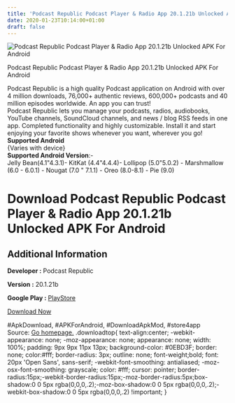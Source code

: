 ```yaml
---
title: 'Podcast Republic Podcast Player & Radio App 20.1.21b Unlocked APK For Android'
date: 2020-01-23T10:14:00+01:00
draft: false
---
```


![Podcast Republic Podcast Player & Radio App 20.1.21b Unlocked APK For Android](https://i0.wp.com/apkhome.net/wp-content/uploads/2020/01/Podcast-Republic-Podcast-Player-Radio-App-20.1.21b-Unlocked.png "Podcast Republic Podcast Player & Radio App 20.1.21b Unlocked APK For Android")

  

Podcast Republic Podcast Player & Radio App 20.1.21b Unlocked APK For Android

Podcast Republic is a high quality Podcast application on Android with over 4 million downloads, 76,000+ authentic reviews, 600,000+ podcasts and 40 million episodes worldwide. An app you can trust!  
Podcast Republic lets you manage your podcasts, radios, audiobooks, YouTube channels, SoundCloud channels, and news / blog RSS feeds in one app. Completed functionality and highly customizable. Install it and start enjoying your favorite shows whenever you want, wherever you go!  
**Supported Android**  
{Varies with device}  
**Supported Android Version**:-  
Jelly Bean(4.1"4.3.1)- KitKat (4.4"4.4.4)- Lollipop (5.0"5.0.2) - Marshmallow (6.0 - 6.0.1) - Nougat (7.0 " 7.1.1) - Oreo (8.0-8.1) - Pie (9.0)

Download Podcast Republic Podcast Player & Radio App 20.1.21b Unlocked APK For Android
======================================================================================

Additional Information
----------------------

**Developer :** Podcast Republic

**Version :** 20.1.21b

**Google Play :** [PlayStore](https://play.google.com/store/apps/details?id=com.itunestoppodcastplayer.app)

  

[Download Now](https://store4app.co/post/podcast-republic-podcast-player-amp-radio-app-20-1-21b-unlocked-apk-for-android_1579770271)

  
#ApkDownload, #APKForAndroid, #DownloadApkMod, #store4app  
Source: [Go homepage.](https://store4app.co/post/podcast-republic-podcast-player-amp-radio-app-20-1-21b-unlocked-apk-for-android_1579770271) .downloadtop{ text-align:center; -webkit-appearance: none; -moz-appearance: none; appearance: none; width: 100%; padding: 9px 9px 11px 13px; background-color: #0EBD3F; border: none; color:#fff; border-radius: 3px; outline: none; font-weight;bold; font: 20px 'Open Sans', sans-serif; -webkit-font-smoothing: antialiased; -moz-osx-font-smoothing: grayscale; color: #fff; cursor: pointer; border-radius:15px;-webkit-border-radius:15px;-moz-border-radius:5px;box-shadow:0 0 5px rgba(0,0,0,.2);-moz-box-shadow:0 0 5px rgba(0,0,0,.2);-webkit-box-shadow:0 0 5px rgba(0,0,0,.2) !important; }